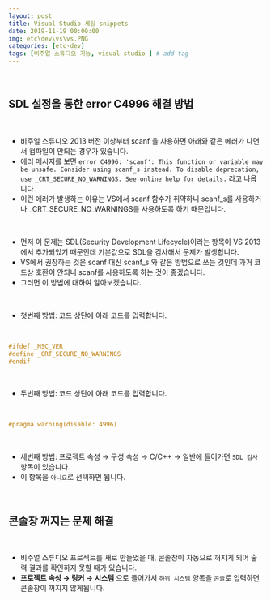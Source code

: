 ```yaml
---
layout: post
title: Visual Studio 세팅 snippets
date: 2019-11-19 00:00:00
img: etc\dev\vs\vs.PNG
categories: [etc-dev] 
tags: [비주얼 스튜디오 기능, visual studio ] # add tag
---
```


<br>

## **SDL 설정을 통한 error C4996 해결 방법**

<br>

- 비주얼 스튜디오 2013 버전 이상부터 scanf 을 사용하면 아래와 같은 에러가 나면서 컴파일이 안되는 경우가 있습니다.
- 에러 메시지를 보면 `error C4996: 'scanf': This function or variable may be unsafe. Consider using scanf_s instead. To disable deprecation, use _CRT_SECURE_NO_WARNINGS. See online help for details.` 라고 나옵니다.
- 이런 에러가 발생하는 이유는 VS에서 scanf 함수가 취약하니 scanf_s를 사용하거나 _CRT_SECURE_NO_WARNINGS를 사용하도록 하기 때문입니다.

<br>

- 먼저 이 문제는 SDL(Security Development Lifecycle)이라는 항목이 VS 2013에서 추가되었기 때문인데 기본값으로 SDL을 검사해서 문제가 발생합니다.
- VS에서 권장하는 것은 scanf 대신 scanf_s 와 같은 방법으로 쓰는 것인데 과거 코드상 호환이 안되니 scanf를 사용하도록 하는 것이 좋겠습니다.
- 그러면 이 방법에 대하여 알아보겠습니다.

<br>

- 첫번째 방법: 코드 상단에 아래 코드를 입력합니다.

<br>

```cpp
#ifdef _MSC_VER
#define _CRT_SECURE_NO_WARNINGS
#endif
```

<br>

- 두번째 방법: 코드 상단에 아래 코드를 입력합니다.

<br>

```cpp
#pragma warning(disable: 4996)
```

<br>

- 세번째 방법: 프로젝트 속성 → 구성 속성 → C/C++ → 일반에 들어가면 `SDL 검사` 항목이 있습니다.
- 이 항목을 `아니요`로 선택하면 됩니다.

<br>

## **콘솔창 꺼지는 문제 해결**

<br>

- 비주얼 스튜디오 프로젝트를 새로 만들었을 때, 콘솔창이 자동으로 꺼지게 되어 출력 결과를 확인하지 못할 때가 있습니다.
- **프로젝트 속성 → 링커 → 시스템** 으로 들어가서 `하위 시스템` 항목을 `콘솔`로 입력하면 콘솔창이 꺼지지 않게됩니다.
